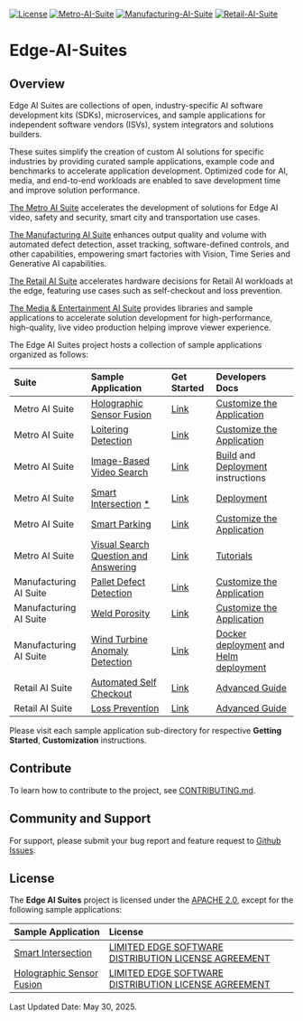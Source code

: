 [![License](https://img.shields.io/badge/License-Apache%202.0-blue)]()
[![Metro-AI-Suite](https://img.shields.io/badge/Metro%20AI%20Suite-3%20Samples-green)]()
[![Manufacturing-AI-Suite](https://img.shields.io/badge/Manufacturing%20AI%20Suite-3%20Samples-green)]()
[![Retail-AI-Suite](https://img.shields.io/badge/Retail%20AI%20Suite-2%20Samples-green)]()

# Edge-AI-Suites

## Overview

Edge AI Suites are collections of open, industry-specific AI software development kits (SDKs), microservices, and sample applications for independent software vendors (ISVs), system integrators and solutions builders. 

These suites simplify the creation of custom AI solutions for specific industries by providing curated sample applications, example code and benchmarks to accelerate application development. Optimized code for AI, media, and end-to-end workloads are enabled to save development time and improve solution performance. 

[The Metro AI Suite](metro-ai-suite) accelerates the development of solutions for Edge AI video, safety and security, smart city and transportation use cases. 

[The Manufacturing AI Suite](manufacturing-ai-suite) enhances output quality and volume with automated defect detection, asset tracking, software-defined controls, and other capabilities, empowering smart factories with Vision, Time Series and Generative AI capabilities. 

[The Retail AI Suite](retail-ai-suite) accelerates hardware decisions for Retail AI workloads at the edge, featuring use cases such as self-checkout and loss prevention.

[The Media & Entertainment AI Suite](media-and-entertainment-ai-suite) provides libraries and sample applications to accelerate solution development for high-performance, high-quality, live video production helping improve viewer experience.


The Edge AI Suites project hosts a collection of sample applications organized as follows:

| Suite | Sample Application | Get Started | Developers Docs |
|:------|:-------------------|:------------|:----------------|
| Metro AI Suite | [Holographic Sensor Fusion](metro-ai-suite/holographic-sensor-fusion) | [Link](metro-ai-suite/holographic-sensor-fusion/docs/user-guide/Get-Started-Guide.md) | [Customize the Application](metro-ai-suite/holographic-sensor-fusion/docs/user-guide/Advanced-User-Guide.md) |
| Metro AI Suite | [Loitering Detection](metro-ai-suite/loitering-detection) | [Link](metro-ai-suite/loitering-detection/docs/user-guide/get-started.md) | [Customize the Application](metro-ai-suite/loitering-detection/docs/user-guide/how-to-customize-application.md) |
| Metro AI Suite | [Image-Based Video Search](metro-ai-suite/image-based-video-search) | [Link](metro-ai-suite/image-based-video-search/docs/user-guide/get-started.md) | [Build](metro-ai-suite/image-based-video-search/docs/user-guide/how-to-build-source.md) and [Deployment](metro-ai-suite/image-based-video-search/docs/user-guide/how-to-deploy-helm.md) instructions |
| Metro AI Suite | [Smart Intersection](metro-ai-suite/smart-intersection) [*](#license) | [Link](metro-ai-suite/smart-intersection/docs/user-guide/get-started.md) | [Deployment](metro-ai-suite/smart-intersection/docs/user-guide/how-to-deploy-docker.md) |
| Metro AI Suite | [Smart Parking](metro-ai-suite/smart-parking) | [Link](metro-ai-suite/smart-parking/docs/user-guide/get-started.md) | [Customize the Application](metro-ai-suite/smart-parking/docs/user-guide/how-to-customize-application.md) |
| Metro AI Suite | [Visual Search Question and Answering](metro-ai-suite/visual-search-question-and-answering) | [Link](metro-ai-suite/visual-search-question-and-answering/docs/user-guide/get-started.md) | [Tutorials](metro-ai-suite/visual-search-question-and-answering/docs/user-guide/tutorials.md) |
| Manufacturing AI Suite | [Pallet Defect Detection](manufacturing-ai-suite/pallet-defect-detection) | [Link](manufacturing-ai-suite/pallet-defect-detection#get-started) | [Customize the Application](manufacturing-ai-suite/pallet-defect-detection/docs/user-guide/how-to-use-an-ai-model-and-video-file-of-your-own.md) |
| Manufacturing AI Suite | [Weld Porosity](manufacturing-ai-suite/weld-porosity) | [Link](manufacturing-ai-suite/weld-porosity#get-started) | [Customize the Application](manufacturing-ai-suite/weld-porosity/docs/user-guide/how-to-use-an-ai-model-and-video-file-of-your-own.md) |
| Manufacturing AI Suite | [Wind Turbine Anomaly Detection](manufacturing-ai-suite/wind-turbine-anomaly-detection/) | [Link](manufacturing-ai-suite/wind-turbine-anomaly-detection/docs/user-guide/get-started.md) | [Docker deployment](manufacturing-ai-suite/wind-turbine-anomaly-detection/docs/user-guide/get-started.md#deploy-with-docker-compose-single-node) and [Helm deployment](manufacturing-ai-suite/wind-turbine-anomaly-detection/docs/user-guide/how-to-deploy-with-helm.md) |
| Retail AI Suite | [Automated Self Checkout](https://github.com/intel-retail/automated-self-checkout) | [Link](https://github.com/intel-retail/automated-self-checkout?tab=readme-ov-file#-quickstart) | [Advanced Guide](https://intel-retail.github.io/documentation/use-cases/automated-self-checkout/automated-self-checkout.html) |
| Retail AI Suite | [Loss Prevention](https://github.com/intel-retail/loss-prevention) | [Link](https://github.com/intel-retail/loss-prevention?tab=readme-ov-file#quickstart) | [Advanced Guide](https://intel-retail.github.io/documentation/use-cases/loss-prevention/loss-prevention.html) |

Please visit each sample application sub-directory for respective **Getting Started**, **Customization** instructions.

## Contribute

To learn how to contribute to the project, see [CONTRIBUTING.md](CONTRIBUTING.md).  

## Community and Support

For support, please submit your bug report and feature request to [Github Issues](https://github.com/open-edge-platform/edge-ai-suites/issues). 

## License

The **Edge AI Suites** project is licensed under the [APACHE 2.0](LICENSE), except for the following sample applications:

| Sample Application | License |
|:-------------------|:--------|
|[Smart Intersection](metro-ai-suite/smart-intersection) | [LIMITED EDGE SOFTWARE DISTRIBUTION LICENSE AGREEMENT](metro-ai-suite/smart-intersection/LICENSE.txt) |
|[Holographic Sensor Fusion](metro-ai-suite/holographic-sensor-fusion) | [LIMITED EDGE SOFTWARE DISTRIBUTION LICENSE AGREEMENT](metro-ai-suite/holographic-sensor-fusion/LICENSE.txt) |

Last Updated Date: May 30, 2025.  
 
